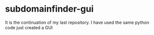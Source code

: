 # subdomainfinder-gui
It is the continuation of my last repository.
I have used the same python code just created a GUI
